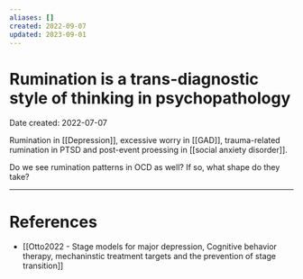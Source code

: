 ```yaml
---
aliases: []
created: 2022-09-07
updated: 2023-09-01
---
```


# Rumination is a trans-diagnostic style of thinking in psychopathology
Date created: 2022-07-07

Rumination in [[Depression]], excessive worry in [[GAD]], trauma-related rumination in PTSD and post-event proessing in [[social anxiety disorder]].

Do we see rumination patterns in OCD as well? If so, what shape do they take?

---
# References
* [[Otto2022 - Stage models for major depression, Cognitive behavior therapy, mechaninstic treatment targets and the prevention of stage transition]]